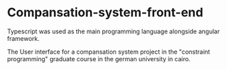 # Compansation-system-front-end

Typescript was used as the main programming language alongside angular framework.

The User interface for a compansation system project in the "constraint programming" graduate course in the german university in cairo.
